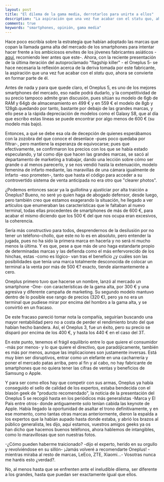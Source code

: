 ```yaml
---
layout: post
title: "El dilema de la gama media, derrotarlos para unirte a ellos"
description: "La aspiración que una vez fue acabar con el statu quo, ahora se convierte en formar parte de él."
comments: true
keywords: "smartphones, opinión, gama media"
---
```


Hace poco escribía sobre la estrategia que habían adoptado las marcas que copan la llamada gama alta del mercado de los smartphones para intentar hacer frente a los ambiciosos envites de los jóvenes fabricantes asiáticos -[aquí](https://ignaciogrubio.github.io/2017/Dilema-de-la-gama-alta/), recomiendo leer antes que este-. Ahora, con la reciente presentación de la última iteración del autoproclamado "flagship killer" - el Oneplus 5- se hace necesaria la reflexión acerca de la deriva tomada por este fabricante, la aspiración que una vez fue acabar con el *statu quo*, ahora se convierte en formar parte de él.

<!--more-->

Antes de nada y para que quede claro, el Oneplus 5, es uno de los mejores smartphones del mercado, eso nadie podrá dudarlo, y la competitividad de su precio tampoco admite gran discusión, pues sitúan su modelo de 6gb de RAM y 64gb de almacenamiento en 499 € y en 559 € el modelo de 8gb y 128gb.quedando por tanto, bastante por debajo de las grandes marcas, y ello pese a la rápida depreciación de modelos como el Galaxy S8, que al día que escribo estas líneas se puede encontrar por algo menos de 600 € (su modelo más bajo).

Entonces, a qué se debe esa ola de decepción de quienes esperábamos con la zozobra del que conoce el desenlace -pues poco quedaba por filtrar-, pero mantiene la esperanza de equivocarse; pues que efectivamente, se confirmaron los precios con los que se había estado especulando, y tal como dije que hacen las grandes marcas, se sacó al departamento de marketing a trabajar, dando una lección sobre cómo ser grande o al menos parecerlo, y se nos vendió hasta la extenuación, modelo femenina de infarto mediante, las maravillas de una cámara igualmente de infarto -eso prometen-, tanto que hasta el código para acceder a su controvertido sistema de venta anticipada no era otro que "clearer photos".

¿Podemos entonces sacar ya la guillotina y ajusticiar por alta traición a Oneplus? Bueno, no seré yo quien haga de abogado defensor, desde luego, pero también creo que estamos exagerando la situación, he llegado a ver artículos que enumeraban las características que le faltaban al nuevo terminal, todas ellas procedentes de smartphones de más de 600 €, para acabar el mismo diciendo que los 500 € del que nos ocupa eran excesivos, la coherencia.

Sería más constructivo para todos, desprendernos de la desilusión por no tener un teléfono-chollo, que este no lo es en absoluto, pero entender la jugada, pues no ha sido la primera marca en hacerla y no será ni mucho menos la última. Y es que, pese a que más de uno haga estandarte propio de determinadas marcas y las defienda como el más enfervorecido de los hinchas, estas -como es lógico- van tras el beneficio ¿y cuáles son las posibilidades que tenía una marca totalmente desconocida de colocar un terminal a la venta por más de 500 €? exacto, tiende alarmantemente a cero.

Oneplus primero tuvo que hacerse un nombre, lanzó al mercado un smartphone -One- con características de la gama alta, por 300 € y una agresiva y diferente campaña de marketing. Su segundo modelo mantuvo dentro de lo posible ese rango de precios (320 €), pero ya no era un terminal que pudiese mirar por encima del hombro a la gama alta, y se convirtió en un fracaso.

De este fracaso pareció tomar nota la compañía, seguirían buscando una mayor rentabilidad pero no a costa de perder el rendimiento bruto del que habían hecho bandera. Así, el Oneplus 3, fue un éxito, pero su precio se disparó por encima de los 400 €, y hasta los 440 € en el caso del 3T.

En este punto, tenemos el frágil equilibrio entre lo que quiere el consumidor -más por menos- y lo que quiere el directivo, que paradójicamente, también es más por menos, aunque las implicaciones son justamente inversas. Está muy bien ser disruptivos, entrar como un elefante en una cacharrería y poner el mercado patas arriba, pero al fin y al cabo, no hay fabricante de smartphones que no quiera tener las cifras de ventas y beneficios de Samsung o Apple.

Y para ser como ellos hay que competir con sus armas, Oneplus ya había conseguido el sello de calidad de los expertos, estaba bendecida con el blasón geek de "producto recomendado", la noticia de la presentación del Oneplus 5 se recogió hasta en los periódicos más generalistas -Marca y El País entre otros- donde antiguamente solo tenían cabida las keynote de Apple. Había llegado la oportunidad de asaltar el trono definitivamente, y en ese momento, como tantas otras marcas anteriormente, dieron la espalda a los expertos que la habían aupado hasta donde estaba, y abrió los brazos al público generalista, les dijo, aquí estamos, vuestros amigos geeks ya os han dicho que hacemos buenos teléfonos, ahora hablemos de intangibles, como lo maravillosas que son nuestras fotos.

-¿Cómo pueden haberme traicionado? -dijo el experto, herido en su orgullo y revolviéndose en su sillón- ¡Jamás volveré a recomendarte Oneplus! -mientras miraba al resto de marcas, LeEco, ZTE, Xiaomi...- Vosotras nunca me haréis esto ¿verdad?.

No, al menos hasta que se enfrenten ante el ineludible dilema, ser diferente a los grandes, hasta que puedan ser exactamente igual que ellos.
